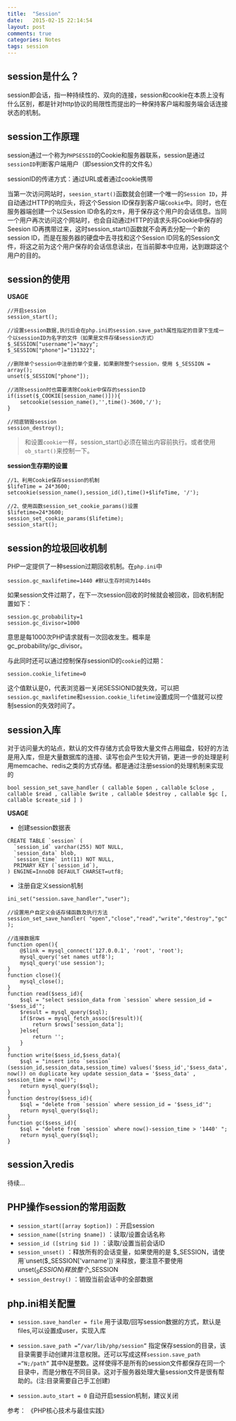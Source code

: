```yaml
---
title:  "Session"
date:   2015-02-15 22:14:54
layout: post
comments: true
categories: Notes
tags: session
---
```



## session是什么？

session即会话，指一种持续性的、双向的连接，session和cookie在本质上没有什么区别，都是针对http协议的局限性而提出的一种保持客户端和服务端会话连接状态的机制。




## session工作原理

session通过一个称为`PHPSESSID`的Cookie和服务器联系，session是通过`sessionID`判断客户端用户（即session文件的文件名）

sessionID的传递方式：通过URL或者通过cookie携带

当第一次访问网站时，`seesion_start()`函数就会创建一个唯一的`Session ID`，并自动通过HTTP的响应头，将这个Session ID保存到客户端`Cookie`中。同时，也在服务器端创建一个以Session ID命名的`文件`，用于保存这个用户的会话信息。当同一个用户再次访问这个网站时，也会自动通过HTTP的请求头将Cookie中保存的Seesion ID再携带过来，这时session_start()函数就不会再去分配一个新的session ID，而是在服务器的硬盘中去寻找和这个Session ID同名的Session文件，将这之前为这个用户保存的会话信息读出，在当前脚本中应用，达到跟踪这个用户的目的。

## session的使用

 
**USAGE**

```
//开启session
session_start();

//设置session数据,执行后会在php.ini的session.save_path属性指定的目录下生成一个以sessionID为名字的文件（如果是文件存储session方式）
$_SESSION["username"]="mayy";
$_SESSION["phone"]="131322";

//删除单个session中注册的单个变量，如果删除整个session，使用 $_SESSION = array();
unset($_SESSION["phone"]);

//消除session时也需要清除Cookie中保存的sessionID
if(isset($_COOKIE[session_name()])){
    setcookie(session_name(),'',time()-3600,'/');
}

//彻底销毁session
session_destroy();

```

> 和设置`cookie`一样，session_start()必须在输出内容前执行。或者使用`ob_start()`来控制一下。



**session生存期的设置**

```
//1、利用Cookie保存session的机制
$lifeTime = 24*3600;
setcookie(session_name(),session_id(),time()+$lifeTime, '/');

//2、使用函数session_set_cookie_params()设置
$lifetime=24*3600;
session_set_cookie_params($lifetime);
session_start();
```

## session的垃圾回收机制

PHP一定提供了一种session过期回收机制。在`php.ini`中

```
session.gc_maxlifetime=1440 #默认生存时间为1440s
```

如果session文件过期了，在下一次session回收的时候就会被回收，回收机制配置如下：

```
session.gc_probability=1
session.gc_divisor=1000
```
意思是每1000次PHP请求就有一次回收发生。概率是 gc_probability/gc_divisor。

与此同时还可以通过控制保存sessionID的`cookie`的过期：

```
session.cookie_lifetime=0
```

这个值默认是0，代表浏览器一关闭SESSIONID就失效，可以把`session.gc_maxlifetime`和`session.cookie_lifetime`设置成同一个值就可以控制session的失效时间了。

## session入库

对于访问量大的站点，默认的文件存储方式会导致大量文件占用磁盘，较好的方法是用入库，但是大量数据库的连接、读写也会产生较大开销，更进一步的处理是利用memcache、redis之类的方式存储。都是通过注册session的处理机制来实现的

```
bool session_set_save_handler ( callable $open , callable $close , callable $read , callable $write , callable $destroy , callable $gc [, callable $create_sid ] )
```

**USAGE**

- 创建session数据表

```
CREATE TABLE `session` (
  `session_id` varchar(255) NOT NULL,
  `session_data` blob,
  `session_time` int(11) NOT NULL,
  PRIMARY KEY (`session_id`),
) ENGINE=InnoDB DEFAULT CHARSET=utf8;
```

- 注册自定义session机制

```
ini_set("session.save_handler","user");  
  
//设置用户自定义会话存储函数及执行方法
session_set_save_handler( "open","close","read","write","destroy","gc" );
  
//连接数据库  
function open(){  
    @$link = mysql_connect('127.0.0.1', 'root', 'root');  
    mysql_query('set names utf8');  
    mysql_query('use session');  
}  
function close(){  
    mysql_close();  
}  
function read($sess_id){  
    $sql = "select session_data from `session` where session_id = '$sess_id'";  
    $result = mysql_query($sql);  
    if($rows = mysql_fetch_assoc($result)){  
        return $rows['session_data']; 
    }else{  
        return '';  
    }  
}  
function write($sess_id,$sess_data){  
    $sql = "insert into `session` (session_id,session_data,session_time) values('$sess_id','$sess_data', now()) on duplicate key update session_data = '$sess_data' , session_time = now()";  
    return mysql_query($sql);  
}  
function destroy($sess_id){  
    $sql = "delete from `session` where session_id = '$sess_id'";  
    return mysql_query($sql);  
}  
function gc($sess_id){   
    $sql = "delete from `session` where now()-session_time > '1440' ";  
    return mysql_query($sql);  
}
```

## session入redis

待续...


## PHP操作session的常用函数

- `session_start([array $option])` ：开启session
- `session_name([string $name])` ：读取/设置会话名称
- `session_id ([string $id ])` ：读取/设置当前会话ID
- `session_unset()` ：释放所有的会话变量，如果使用的是 $_SESSION，请使用`unset($_SESSION['varname'])`来释放，要注意不要使用 unset($_SESSION)释放整个$_SESSION
- `session_destroy()` ：销毁当前会话中的全部数据


## php.ini相关配置

- `session.save_handler = file` 用于读取/回写session数据的方式，默认是files,可以设置成user，实现入库

- `session.save_path =“/var/lib/php/session”` 指定保存session的目录，该目录需要手动创建并注意权限。还可以写成这样`session.save_path =“N;/path”` 其中N是整数。这样使得不是所有的session文件都保存在同一个目录中，而是分散在不同目录。这对于服务器处理大量session文件是很有帮助的。(注:目录需要自己手工创建)
- `session.auto_start = 0`  自动开启session机制，建议关闭




参考： 《PHP核心技术与最佳实践》